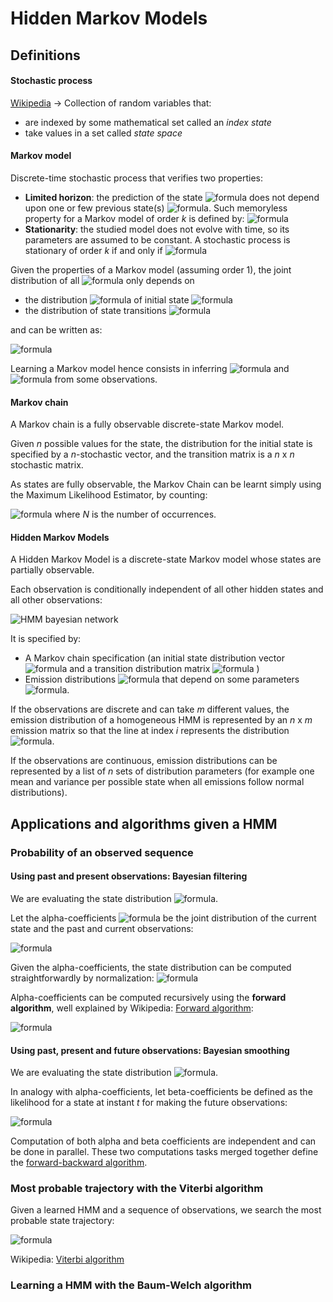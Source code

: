 # Hidden Markov Models

## Definitions

#### Stochastic process

[Wikipedia](https://en.wikipedia.org/wiki/Stochastic_process) ->
Collection of random variables that:
- are indexed by some mathematical set called an *index state*
- take values in a set called *state space*

#### Markov model

Discrete-time stochastic process that verifies two properties:
- **Limited horizon**: the prediction of the state 
![formula](https://render.githubusercontent.com/render/math?math=X_{t})
does not depend upon one or few previous state(s) 
![formula](https://render.githubusercontent.com/render/math?math=X_{t-1}%2C...%2CX_{t-k}).
Such memoryless property for a Markov model of order *k* is defined by:
![formula](https://render.githubusercontent.com/render/math?math=%5Cforall+t%5Cge+0,%5Ctext{P}_{X_t%5Cmid+X_0,X_1,...,X_{t-1}}=%5Ctext{P}_{X_t%5Cmid+X_{t-k},...,X_{t-1}})
- **Stationarity**: the studied model does not evolve with time, so its 
parameters are assumed to be constant. A stochastic process is stationary of
order *k* if and only if 
![formula](https://render.githubusercontent.com/render/math?math=%5Cforall+t,%5Ctext{P}_{X_{t%2B+k}%5Cmid+X_t,...,X_{t%2B+k-1}}=%5Ctext{P}_{X_k%5Cmid+X_0,...,X_{k-1}})

Given the properties of a Markov model (assuming order 1), the joint 
distribution of all 
![formula](https://render.githubusercontent.com/render/math?math=(X_{t})_{t%5Cin%5Cmathbb{N}})
only depends on 
- the distribution
![formula](https://render.githubusercontent.com/render/math?math=%5Ctext{P}_{X_0})
of initial state 
![formula](https://render.githubusercontent.com/render/math?math=X_0)
- the distribution of state transitions 
![formula](https://render.githubusercontent.com/render/math?math=%5Ctext{P}_{X_{t%2B+1}%5Cmid+X_t}=%5Ctext{P}_{X_1%5Cmid+X_0})

and can be written as:

![formula](https://render.githubusercontent.com/render/math?math=%5Ctext{P}_{X_0,+...,+X_N}(x_0,...,x_N)=%5Ctext{P}_{X_0}(x_0)%5Ctimes+%5Cprod_{i=1}^{N}%5Ctext{P}_{X_1%5Cmid+X_0=x_{i-1}}(x_i))

Learning a Markov model hence consists in inferring
![formula](https://render.githubusercontent.com/render/math?math=%5Ctext{P}_{X_0})
and 
![formula](https://render.githubusercontent.com/render/math?math=%5Ctext{P}_{X_1%5Cmid+X_0})
from some observations.

#### Markov chain

A Markov chain is a fully observable discrete-state Markov model.

Given *n* possible values for the state, the distribution for the initial state
is specified by a *n*-stochastic vector, and the transition matrix is a 
*n* x *n* stochastic matrix.

As states are fully observable, the Markov Chain can be learnt simply using
the Maximum Likelihood Estimator, by counting:

![formula](https://render.githubusercontent.com/render/math?math=%5Chat{P}_{X_{t%2B+1}=j%5Cmid+X_t=i}=%5Cfrac{N(x_{t%2B+1}=j%5Ccap+x_t=i)}{N(x_t=i)})
where *N* is the number of occurrences.

#### Hidden Markov Models

A Hidden Markov Model is a discrete-state Markov model whose states are 
partially observable. 

Each observation is conditionally independent of all other hidden states and 
all other observations:

![HMM bayesian network](https://upload.wikimedia.org/wikipedia/commons/8/83/Hmm_temporal_bayesian_net.svg)

It is specified by:
- A Markov chain specification (an initial state distribution vector 
![formula](https://render.githubusercontent.com/render/math?math=%5Ctext{P}_{X_0})
and a transition distribution matrix
![formula](https://render.githubusercontent.com/render/math?math=%5Ctext{P}_{X_{t%2B+1}%5Cmid+X_t})
)
- Emission distributions
![formula](https://render.githubusercontent.com/render/math?math=%5Ctext{P}_{Y_t%5Cmid+X_t,%5CTheta})
that depend on some parameters 
![formula](https://render.githubusercontent.com/render/math?math=%5CTheta).

If the observations are discrete and can take *m* different values, the emission
distribution of a homogeneous HMM is represented by an *n* x *m* emission matrix
so that the line at index *i* represents the distribution
![formula](https://render.githubusercontent.com/render/math?math=%5Ctext{P}_{Y_t%5Cmid+X_t=i}).

If the observations are continuous, emission distributions can be represented 
by a list of *n* sets of distribution parameters (for example one mean and 
variance per possible state when all emissions follow normal distributions).


## Applications and algorithms given a HMM

### Probability of an observed sequence

#### Using past and present observations: Bayesian filtering

We are evaluating the state distribution
![formula](https://render.githubusercontent.com/render/math?math=%5Ctext{P}_{X_t%5Cmid+Y_0=y_0,...,Y_t=y_t,%5CTheta}).

Let the alpha-coefficients 
![formula](https://render.githubusercontent.com/render/math?math=%5Calpha_t) be
the joint distribution of the current state and the past and current 
observations:

![formula](https://render.githubusercontent.com/render/math?math=%5Calpha_t:x%5Crightarrow+%5Ctext{P}(X_t=x,Y_0=y_0,...,Y_t=y_t))

Given the alpha-coefficients, the state distribution can be computed
straightforwardly by normalization:
![formula](https://render.githubusercontent.com/render/math?math=%5Ctext{P}_{X_t%5Cmid+Y_0=y_0,...,Y_t=y_t,%5CTheta}(x)=%5Cfrac{%5Calpha_t(x)}{%5Csum_{x=1}^n+%5Calpha_t(x)})

Alpha-coefficients can be computed recursively using the **forward algorithm**,
well explained by Wikipedia: 
[Forward algorithm](https://en.wikipedia.org/wiki/Forward_algorithm#Algorithm):

![formula](https://render.githubusercontent.com/render/math?math=%5Calpha_t(x)=%5Ctext{P}_{Y_t=y_t%5Cmid+X_t=x}%5Ctimes%5Csum_{x'}%5Cleft(%5Ctext{P}_{X_t=x%5Cmid+X_{t-1}=x'}%5Ctimes%5Calpha_{t-1}(x')%5Cright))

#### Using past, present and future observations: Bayesian smoothing

We are evaluating the state distribution
![formula](https://render.githubusercontent.com/render/math?math=%5Ctext{P}_{X_t%5Cmid+Y_0=y_0,...,Y_t=y_t,...,Y_T=y_T,%5CTheta}).

In analogy with alpha-coefficients, let beta-coefficients be defined as the 
likelihood for a state at instant *t* for making the future observations:

![formula](https://render.githubusercontent.com/render/math?math=%5Cbeta_t:x%5Crightarrow+%5Ctext{P}(Y_{t%2B+1}=y_{t%2B+1},...,Y_T=y_T%5Cmid+X_t=x,%5CTheta)) 

Computation of both alpha and beta coefficients are independent and can be done
in parallel. These two computations tasks merged together define the 
[forward-backward algorithm](https://en.wikipedia.org/wiki/Forward%E2%80%93backward_algorithm#Backward_probabilities).

### Most probable trajectory with the Viterbi algorithm

Given a learned HMM and a sequence of observations, we search the most probable
state trajectory:

![formula](https://render.githubusercontent.com/render/math?math=%5Cleft(x^*_0,...,x^*_T+%5Cright)=%5Cargmax_{x_0,...,x_T}%5Ctext{P}(X_0=x_0,...X_T=x_T%5Cmid+Y_0=y_0,...Y_T=y_t))

Wikipedia: [Viterbi algorithm](https://en.wikipedia.org/wiki/Viterbi_algorithm)

### Learning a HMM with the Baum-Welch algorithm
